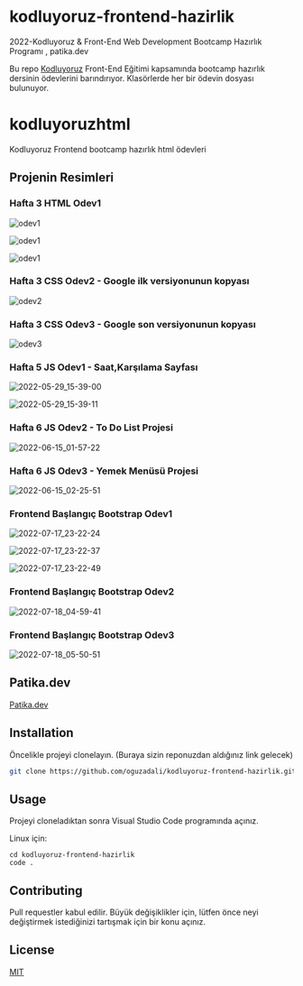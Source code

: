 # kodluyoruz-frontend-hazirlik
2022-Kodluyoruz &amp; Front-End Web Development Bootcamp Hazırlık Programı , patika.dev

Bu repo [Kodluyoruz](https://www.kodluyoruz.org) Front-End Eğitimi kapsamında bootcamp hazırlık dersinin ödevlerini barındırıyor. Klasörlerde her bir ödevin dosyası bulunuyor.

# kodluyoruzhtml
Kodluyoruz Frontend bootcamp hazırlık html ödevleri


## Projenin Resimleri

### Hafta 3 HTML Odev1
![odev1](https://user-images.githubusercontent.com/67098980/168477534-bec118d7-07f5-41a7-8d62-4e73c7d716d2.png)

![odev1](https://user-images.githubusercontent.com/67098980/168477563-f04a561c-8c65-4f0e-8ff4-c0e0f8076892.png)

![odev1](https://user-images.githubusercontent.com/67098980/168477571-8e32c45a-adff-4987-b8c6-7942bac12963.png)

### Hafta 3 CSS Odev2 - Google ilk versiyonunun kopyası
![odev2](https://user-images.githubusercontent.com/67098980/168483919-6abc4375-8aa3-489c-bbed-58d21582fe3a.png)

### Hafta 3 CSS Odev3 - Google son versiyonunun kopyası
![odev3](https://user-images.githubusercontent.com/67098980/170793992-776c2060-1cfe-4a4c-8dda-52ade04459af.png)

### Hafta 5 JS Odev1 - Saat,Karşılama Sayfası
![2022-05-29_15-39-00](https://user-images.githubusercontent.com/67098980/170868920-cee9f31b-4128-4487-a7d1-c418ed7e41e2.png)

![2022-05-29_15-39-11](https://user-images.githubusercontent.com/67098980/170868922-920b4ad0-b4ac-4cea-af4a-19e4ca52c426.png)

### Hafta 6 JS Odev2 - To Do List Projesi
![2022-06-15_01-57-22](https://user-images.githubusercontent.com/67098980/173705856-1bcd119b-c695-4dc3-92ec-09b198cb92d7.png)

### Hafta 6 JS Odev3 - Yemek Menüsü Projesi
![2022-06-15_02-25-51](https://user-images.githubusercontent.com/67098980/173705865-9c6e996e-405e-4284-9d77-fad4881ac32f.png)

### Frontend Başlangıç Bootstrap Odev1 
![2022-07-17_23-22-24](https://user-images.githubusercontent.com/67098980/179423712-d78b507a-bcd3-4b98-afa6-56a0251ce46a.png)

![2022-07-17_23-22-37](https://user-images.githubusercontent.com/67098980/179423719-cb0a30a8-fe05-46e9-b9d0-fc40a0411fce.png)

![2022-07-17_23-22-49](https://user-images.githubusercontent.com/67098980/179423722-df1459a0-2fc5-4e47-8349-29c6aeadb23d.png)

### Frontend Başlangıç Bootstrap Odev2 
![2022-07-18_04-59-41](https://user-images.githubusercontent.com/67098980/179435866-0c1e581c-67a9-4eb0-9af8-41956f9ac357.png)

### Frontend Başlangıç Bootstrap Odev3
![2022-07-18_05-50-51](https://user-images.githubusercontent.com/67098980/179439133-9f6dedb3-441d-4244-a1a3-8b02abf7c0ee.png)

## Patika.dev
[Patika.dev](www.patika.dev)

## Installation

Öncelikle projeyi clonelayın. (Buraya sizin reponuzdan aldığınız link gelecek)

```bash
git clone https://github.com/oguzadali/kodluyoruz-frontend-hazirlik.git
```

## Usage

Projeyi cloneladıktan sonra Visual Studio Code programında açınız.

Linux için:
```linux
cd kodluyoruz-frontend-hazirlik
code .
```

## Contributing
Pull requestler kabul edilir. Büyük değişiklikler için, lütfen önce neyi değiştirmek istediğinizi tartışmak için bir konu açınız.


## License
[MIT](https://choosealicense.com/licenses/mit/)
